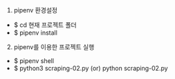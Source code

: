 1. pipenv 환경설정

- $ cd 현재 프로젝트 폴더
- $ pipenv install

2. pipenv를 이용한 프로젝트 실행

- $ pipenv shell
- $ python3 scraping-02.py (or) python scraping-02.py
